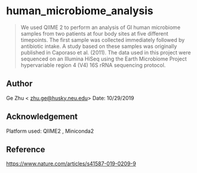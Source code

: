 
# human_microbiome_analysis
>We used QIIME 2 to perform an analysis of GI human microbiome samples from two patients at four body sites at five different timepoints. The first sample was collected immediately followed by antibiotic intake. A study based on these samples was originally published in Caporaso et al. (2011). The data used in this project were sequenced on an Illumina HiSeq using the Earth Microbiome Project hypervariable region 4 (V4) 16S rRNA sequencing protocol.

## Author
Ge Zhu < zhu.ge@husky.neu.edu>
Date: 10/29/2019

## Acknowledgement
Platform used: QIIME2 , Miniconda2

## Reference
https://www.nature.com/articles/s41587-019-0209-9
